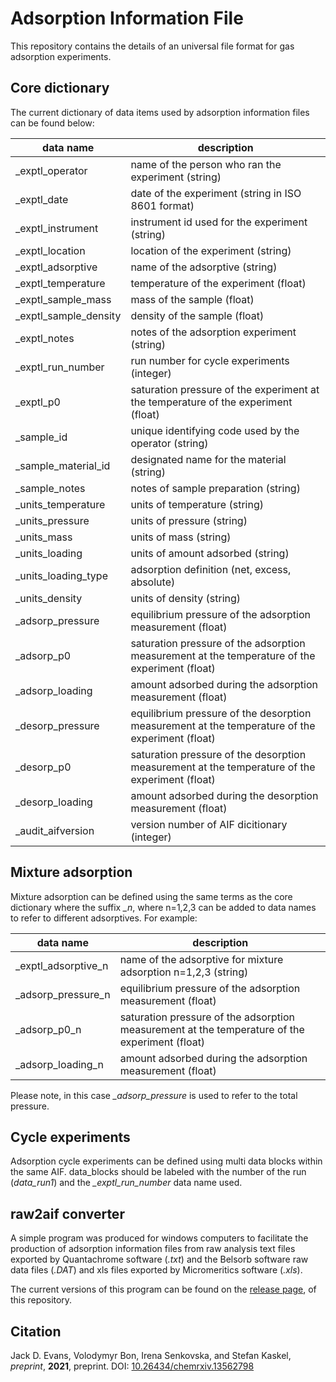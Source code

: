 # Adsorption Information File
This repository contains the details of an universal file format for gas adsorption experiments.

## Core dictionary
The current dictionary of data items used by adsorption information files can be found below:

| data name | description |
| --- | --- |
| _exptl_operator | name of the person who ran the experiment (string) |
| _exptl_date | date of the experiment (string in ISO 8601 format)|
| _exptl_instrument | instrument id used for the experiment (string)    | 
| _exptl_location | location of the experiment (string)    | 
| _exptl_adsorptive |  name of the adsorptive (string)    | 
| _exptl_temperature | temperature of the experiment (float)    | 
| _exptl_sample_mass | mass of the sample (float)   | 
| _exptl_sample_density | density of the sample (float)   | 
| _exptl_notes | notes of the adsorption experiment (string)   | 
| _exptl_run_number | run number for cycle experiments (integer)   | 
| _exptl_p0 | saturation pressure of the experiment at the temperature of the experiment (float) |
| _sample_id | unique identifying code used by the operator (string)  | 
| _sample_material_id | designated name for the material (string)   | 
| _sample_notes | notes of sample preparation (string)   | 
| _units_temperature | units of temperature (string)  | 
| _units_pressure | units of pressure (string)   | 
| _units_mass | units of mass (string)  | 
| _units_loading | units of amount adsorbed (string)   |
| _units_loading_type | adsorption definition (net, excess, absolute)   | 
| _units_density | units of density (string)   |  
| _adsorp_pressure | equilibrium pressure of the adsorption measurement (float)  | 
| _adsorp_p0 |  saturation pressure of the adsorption measurement at the temperature of the experiment (float)   | 
| _adsorp_loading  | amount adsorbed during the adsorption measurement (float)   | 
| _desorp_pressure | equilibrium  pressure of the desorption measurement at the temperature of the experiment (float)   | 
| _desorp_p0 | saturation pressure of the desorption measurement at the temperature of the experiment (float)   | 
| _desorp_loading |  amount adsorbed during the desorption measurement (float)   |
| _audit_aifversion | version number of AIF dicitionary (integer) |

## Mixture adsorption
Mixture adsorption can be defined using the same terms as the core dictionary where the suffix *_n*, where n=1,2,3 can be added to data names to refer to different adsorptives. For example:

| data name | description |
| --- | --- |
| _exptl_adsorptive_n |  name of the adsorptive for mixture adsorption n=1,2,3 (string) | 
| _adsorp_pressure_n | equilibrium pressure of the adsorption measurement (float)  | 
| _adsorp_p0_n |  saturation pressure of the adsorption measurement at the temperature of the experiment (float)   | 
| _adsorp_loading_n  | amount adsorbed during the adsorption measurement (float)   | 

Please note, in this case *_adsorp_pressure* is used to refer to the total pressure.

## Cycle experiments
Adsorption cycle experiments can be defined using multi data blocks within the same AIF. data_blocks should be labeled with the number of the run (*data_run1*) and the *_exptl_run_number* data name used.


## raw2aif converter
A simple program was produced for windows computers to facilitate the production of adsorption information files from raw analysis text files exported by Quantachrome software (*.txt*) and the Belsorb software raw data files (*.DAT*) and xls files exported by Micromeritics software (*.xls*).

The current versions of this program can be found on the [release page](https://github.com/jackevansadl/adsorptioninformationformat/releases),
of this repository.

## Citation
Jack D. Evans, Volodymyr Bon, Irena Senkovska, and Stefan Kaskel, *preprint*, **2021**, preprint.
  DOI: [10.26434/chemrxiv.13562798](https://dx.doi.org/10.26434/chemrxiv.13562798)
  
